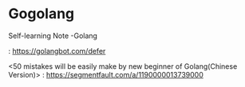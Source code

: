 # Gogolang
Self-learning Note -Golang


<Golang tutorial> : https://golangbot.com/defer

<50 mistakes will be easily make by new beginner of Golang(Chinese Version)> : https://segmentfault.com/a/1190000013739000

